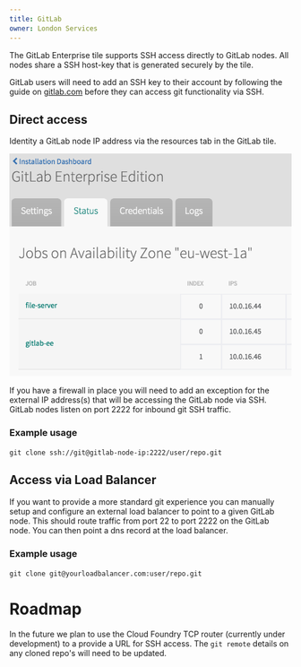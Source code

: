 ```yaml
---
title: GitLab
owner: London Services
---
```


The GitLab Enterprise tile supports SSH access directly to GitLab nodes. All nodes share a SSH host-key that is generated securely by the tile.

GitLab users will need to add an SSH key to their account by following the guide on [gitlab.com](http://doc.gitlab.com/ee/ssh/README.html) before they can access git functionality via SSH.

## Direct access

Identity a GitLab node IP address via the resources tab in the GitLab tile.

![Image of OpsManager GitLab Resources](resources.jpeg)

If you have a firewall in place you will need to add an exception for the external IP address(s) that will be accessing the GitLab node via SSH. GitLab nodes listen on port 2222 for inbound git SSH traffic.

### Example usage

`git clone ssh://git@gitlab-node-ip:2222/user/repo.git`

## Access via Load Balancer

If you want to provide a more standard git experience you can manually setup and configure an external load balancer to point to a given GitLab node. This should route traffic from port 22 to port 2222 on the GitLab node. You can then point a dns record at the load balancer.

### Example usage

`git clone git@yourloadbalancer.com:user/repo.git`

# Roadmap

In the future we plan to use the Cloud Foundry TCP router (currently under development) to a provide a URL for SSH access. The `git remote` details on any cloned repo's will need to be updated.
